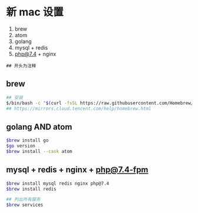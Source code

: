 # 新 mac 设置

1. brew
1. atom
1. golang
1. mysql + redis
1. php@7.4 + nginx


`## 开头为注释`

## brew

```bash
## 安装
$/bin/bash -c "$(curl -fsSL https://raw.githubusercontent.com/Homebrew/install/HEAD/install.sh)"
## https://mirrors.cloud.tencent.com/help/homebrew.html

```



## golang AND atom


```bash
$brew install go
$go version
$brew install --cask atom
```

## mysql + redis + nginx + php@7.4-fpm

```bash
$brew install mysql redis nginx php@7.4
$brew install redis

## 列出所有服务
$brew services

```
